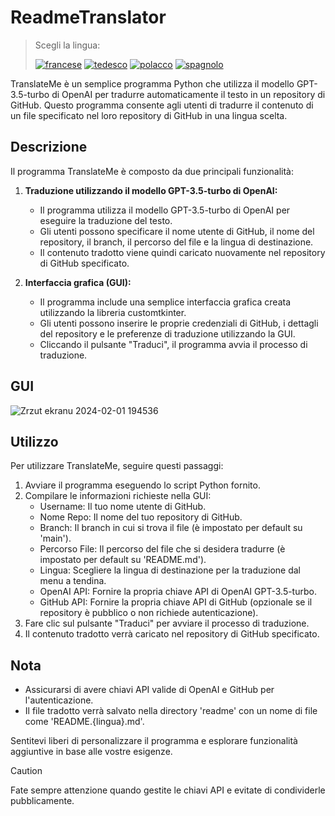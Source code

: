 # ReadmeTranslator 

> Scegli la lingua: 
>
> [![francese](https://img.shields.io/badge/lang-francese-red.svg)](https://github.com/Nemezjusz/ReadmeTranslator/blob/main/readme/README.french.md) [![tedesco](https://img.shields.io/badge/lang-tedesco-red.svg)](https://github.com/Nemezjusz/ReadmeTranslator/blob/main/readme/README.german.md) [![polacco](https://img.shields.io/badge/lang-polacco-red.svg)](https://github.com/Nemezjusz/ReadmeTranslator/blob/main/readme/README.polish.md) [![spagnolo](https://img.shields.io/badge/lang-spagnolo-red.svg)](https://github.com/Nemezjusz/ReadmeTranslator/blob/main/readme/README.spanish.md) 


TranslateMe è un semplice programma Python che utilizza il modello GPT-3.5-turbo di OpenAI per tradurre automaticamente il testo in un repository di GitHub. Questo programma consente agli utenti di tradurre il contenuto di un file specificato nel loro repository di GitHub in una lingua scelta.

## Descrizione

Il programma TranslateMe è composto da due principali funzionalità:

1. **Traduzione utilizzando il modello GPT-3.5-turbo di OpenAI:**
   - Il programma utilizza il modello GPT-3.5-turbo di OpenAI per eseguire la traduzione del testo.
   - Gli utenti possono specificare il nome utente di GitHub, il nome del repository, il branch, il percorso del file e la lingua di destinazione.
   - Il contenuto tradotto viene quindi caricato nuovamente nel repository di GitHub specificato.

2. **Interfaccia grafica (GUI):**
   - Il programma include una semplice interfaccia grafica creata utilizzando la libreria customtkinter.
   - Gli utenti possono inserire le proprie credenziali di GitHub, i dettagli del repository e le preferenze di traduzione utilizzando la GUI.
   - Cliccando il pulsante "Traduci", il programma avvia il processo di traduzione.

## GUI
![Zrzut ekranu 2024-02-01 194536](https://github.com/Nemezjusz/ReadmeTranslator/assets/50834734/ef77cbf9-fece-46bc-bc59-a8e56f96eced)

## Utilizzo

Per utilizzare TranslateMe, seguire questi passaggi:

1. Avviare il programma eseguendo lo script Python fornito.
2. Compilare le informazioni richieste nella GUI:
   - Username: Il tuo nome utente di GitHub.
   - Nome Repo: Il nome del tuo repository di GitHub.
   - Branch: Il branch in cui si trova il file (è impostato per default su 'main').
   - Percorso File: Il percorso del file che si desidera tradurre (è impostato per default su 'README.md').
   - Lingua: Scegliere la lingua di destinazione per la traduzione dal menu a tendina.
   - OpenAI API: Fornire la propria chiave API di OpenAI GPT-3.5-turbo.
   - GitHub API: Fornire la propria chiave API di GitHub (opzionale se il repository è pubblico o non richiede autenticazione).
3. Fare clic sul pulsante "Traduci" per avviare il processo di traduzione.
4. Il contenuto tradotto verrà caricato nel repository di GitHub specificato.

## Nota

- Assicurarsi di avere chiavi API valide di OpenAI e GitHub per l'autenticazione.
- Il file tradotto verrà salvato nella directory 'readme' con un nome di file come 'README.{lingua}.md'.

Sentitevi liberi di personalizzare il programma e esplorare funzionalità aggiuntive in base alle vostre esigenze.

> [!CAUTION]
> Fate sempre attenzione quando gestite le chiavi API e evitate di condividerle pubblicamente.